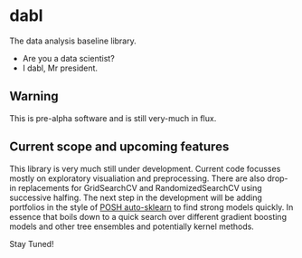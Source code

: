 # dabl
The data analysis baseline library.

- Are you a data scientist?
- I dabl, Mr president.

## Warning
This is pre-alpha software and is still very-much in flux.

## Current scope and upcoming features
This library is very much still under development. Current code focusses mostly on exploratory visualiation and preprocessing.
There are also drop-in replacements for GridSearchCV and RandomizedSearchCV using successive halfing.
The next step in the development will be adding portfolios in the style of
[POSH
auto-sklearn](https://ml.informatik.uni-freiburg.de/papers/18-AUTOML-AutoChallenge.pdf)
to find strong models quickly.  In essence that boils down to a quick search
over different gradient boosting models and other tree ensembles and
potentially kernel methods.

Stay Tuned!
